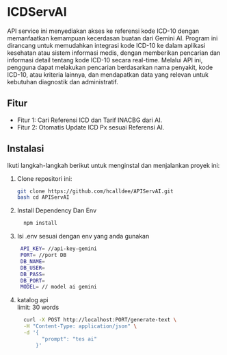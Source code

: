 # ICDServAI

API service ini menyediakan akses ke referensi kode ICD-10 dengan memanfaatkan kemampuan kecerdasan buatan dari Gemini AI. Program ini dirancang untuk memudahkan integrasi kode ICD-10 ke dalam aplikasi kesehatan atau sistem informasi medis, dengan memberikan pencarian dan informasi detail tentang kode ICD-10 secara real-time. Melalui API ini, pengguna dapat melakukan pencarian berdasarkan nama penyakit, kode ICD-10, atau kriteria lainnya, dan mendapatkan data yang relevan untuk kebutuhan diagnostik dan administratif.

## Fitur

- Fitur 1: Cari Referensi ICD dan Tarif INACBG dari AI.
- Fitur 2: Otomatis Update ICD Px sesuai Referensi AI.

## Instalasi

Ikuti langkah-langkah berikut untuk menginstal dan menjalankan proyek ini:

1. Clone repositori ini:
   ```bash
   git clone https://github.com/hcalldee/APIServAI.git
   bash cd APIServAI
2. Install Dependency Dan Env
   ```bash
     npm install
3. Isi .env sesuai dengan env yang anda gunakan
   ```bash
    API_KEY= //api-key-gemini
    PORT= //port DB
    DB_NAME=
    DB_USER=
    DB_PASS=
    DB_PORT=
    MODEL= // model ai gemini
4. katalog api
   <br>limit: 30 words
   ```bash
     curl -X POST http://localhost:PORT/generate-text \
     -H "Content-Type: application/json" \
     -d '{
           "prompt": "tes ai"
         }'
